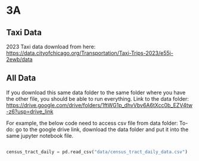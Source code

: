 # 3A
## Taxi Data
2023 Taxi data download from here: https://data.cityofchicago.org/Transportation/Taxi-Trips-2023/e55j-2ewb/data 
## All Data
If you download this same data folder to the same folder where you have the other file, you should be able to run everything.
Link to the data folder:
https://drive.google.com/drive/folders/1ftWG1p_dhvVbv6A6tXcc0b_EZV4tw-z6?usp=drive_link

For example, the below code need to access csv file from data folder:
To-do: go to the google drive link, download the data folder and put it into the same jupyter notebook file.
```python

census_tract_daily = pd.read_csv("data/census_tract_daily_data.csv")
